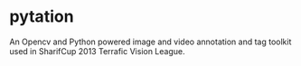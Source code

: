 pytation
========

An Opencv and Python powered image and video annotation and tag toolkit used in SharifCup 2013 Terrafic Vision League. 
